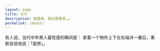 ```yaml
---
layout: page
title: 关于
description: 我是谁，我从哪里来……
permalink: /about/
---
```


有人说，当代中年男人最性感的瞬间是：
拿着一个物件上下左右端详一番后，果断自信地说：「能修」。
